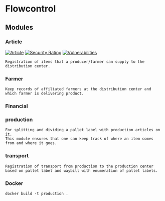 # Flowcontrol

## Modules
### Article
[![Article](https://github.com/rikp777/RP-Flowcontrol/actions/workflows/article.yml/badge.svg)](https://github.com/rikp777/RP-Flowcontrol/actions/workflows/article.yml)
[![Security Rating](https://sonarcloud.io/api/project_badges/measure?project=flowcontrol.article&metric=security_rating)](https://sonarcloud.io/dashboard?id=flowcontrol.article)
[![Vulnerabilities](https://sonarcloud.io/api/project_badges/measure?project=flowcontrol.article&metric=vulnerabilities)](https://sonarcloud.io/dashboard?id=flowcontrol.article)

    Registration of items that a producer/farmer can supply to the distribution center.
### Farmer
    Keep records of affiliated farmers at the distribution center and which farmer is delivering product.
### Financial
    
### production
    For splitting and dividing a pallet label with production articles on it. 
    This module ensures that one can keep track of where an item comes from and where it goes. 
### transport
    Registration of transport from production to the production center based on pallet label and waybill with enumeration of pallet labels.




### Docker 
````docker build -t production .````
